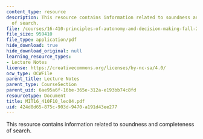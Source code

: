 ```yaml
---
content_type: resource
description: This resource contains information related to soundness and completeness
  of search.
file: /courses/16-410-principles-of-autonomy-and-decision-making-fall-2010/424d8d65875c903d9470a191d43ee277_MIT16_410F10_lec04.pdf
file_size: 959410
file_type: application/pdf
hide_download: true
hide_download_original: null
learning_resource_types:
- Lecture Notes
license: https://creativecommons.org/licenses/by-nc-sa/4.0/
ocw_type: OCWFile
parent_title: Lecture Notes
parent_type: CourseSection
parent_uid: 6ae95a6f-16be-365e-312a-e193bb74c8fd
resourcetype: Document
title: MIT16_410F10_lec04.pdf
uid: 424d8d65-875c-903d-9470-a191d43ee277
---
```

This resource contains information related to soundness and completeness of search.